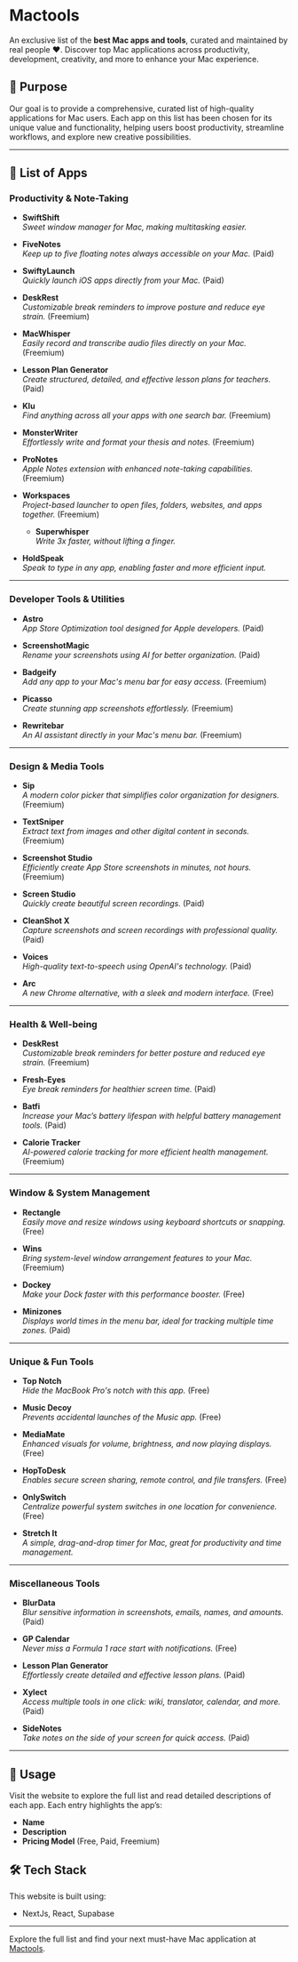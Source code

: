 # Mactools

An exclusive list of the **best Mac apps and tools**, curated and maintained by real people ❤️. Discover top Mac applications across productivity, development, creativity, and more to enhance your Mac experience.

## 🎯 Purpose
Our goal is to provide a comprehensive, curated list of high-quality applications for Mac users. Each app on this list has been chosen for its unique value and functionality, helping users boost productivity, streamline workflows, and explore new creative possibilities.

---

## 🚀 List of Apps

### Productivity & Note-Taking
- **SwiftShift**  
  *Sweet window manager for Mac, making multitasking easier.*

- **FiveNotes**  
  *Keep up to five floating notes always accessible on your Mac.* (Paid)

- **SwiftyLaunch**  
  *Quickly launch iOS apps directly from your Mac.* (Paid)

- **DeskRest**  
  *Customizable break reminders to improve posture and reduce eye strain.* (Freemium)

- **MacWhisper**  
  *Easily record and transcribe audio files directly on your Mac.* (Freemium)

- **Lesson Plan Generator**  
  *Create structured, detailed, and effective lesson plans for teachers.* (Paid)

- **Klu**  
  *Find anything across all your apps with one search bar.* (Freemium)

- **MonsterWriter**  
  *Effortlessly write and format your thesis and notes.* (Freemium)

- **ProNotes**  
  *Apple Notes extension with enhanced note-taking capabilities.* (Freemium)

- **Workspaces**  
  *Project-based launcher to open files, folders, websites, and apps together.* (Freemium)

  - **Superwhisper**  
  *Write 3x faster, without lifting a finger.*
  
- **HoldSpeak**  
  *Speak to type in any app, enabling faster and more efficient input.*

---

### Developer Tools & Utilities
- **Astro**  
  *App Store Optimization tool designed for Apple developers.* (Paid)

- **ScreenshotMagic**  
  *Rename your screenshots using AI for better organization.* (Paid)

- **Badgeify**  
  *Add any app to your Mac's menu bar for easy access.* (Freemium)

- **Picasso**  
  *Create stunning app screenshots effortlessly.* (Freemium)

- **Rewritebar**  
  *An AI assistant directly in your Mac's menu bar.* (Freemium)

---

### Design & Media Tools
- **Sip**  
  *A modern color picker that simplifies color organization for designers.* (Freemium)

- **TextSniper**  
  *Extract text from images and other digital content in seconds.* (Freemium)

- **Screenshot Studio**  
  *Efficiently create App Store screenshots in minutes, not hours.* (Freemium)

- **Screen Studio**  
  *Quickly create beautiful screen recordings.* (Paid)

- **CleanShot X**  
  *Capture screenshots and screen recordings with professional quality.* (Paid)

- **Voices**  
  *High-quality text-to-speech using OpenAI's technology.* (Paid)

- **Arc**  
  *A new Chrome alternative, with a sleek and modern interface.* (Free)

---

### Health & Well-being
- **DeskRest**  
  *Customizable break reminders for better posture and reduced eye strain.* (Freemium)

- **Fresh-Eyes**  
  *Eye break reminders for healthier screen time.* (Paid)

- **Batfi**  
  *Increase your Mac’s battery lifespan with helpful battery management tools.* (Paid)

- **Calorie Tracker**  
  *AI-powered calorie tracking for more efficient health management.* (Freemium)

---

### Window & System Management
- **Rectangle**  
  *Easily move and resize windows using keyboard shortcuts or snapping.* (Free)

- **Wins**  
  *Bring system-level window arrangement features to your Mac.* (Freemium)

- **Dockey**  
  *Make your Dock faster with this performance booster.* (Free)

- **Minizones**  
  *Displays world times in the menu bar, ideal for tracking multiple time zones.* (Paid)

---

### Unique & Fun Tools
- **Top Notch**  
  *Hide the MacBook Pro's notch with this app.* (Free)

- **Music Decoy**  
  *Prevents accidental launches of the Music app.* (Free)

- **MediaMate**  
  *Enhanced visuals for volume, brightness, and now playing displays.* (Free)

- **HopToDesk**  
  *Enables secure screen sharing, remote control, and file transfers.* (Free)

- **OnlySwitch**  
  *Centralize powerful system switches in one location for convenience.* (Free)
      
- **Stretch It**  
  *A simple, drag-and-drop timer for Mac, great for productivity and time management.*

---

### Miscellaneous Tools
- **BlurData**  
  *Blur sensitive information in screenshots, emails, names, and amounts.* (Paid)

- **GP Calendar**  
  *Never miss a Formula 1 race start with notifications.* (Free)

- **Lesson Plan Generator**  
  *Effortlessly create detailed and effective lesson plans.* (Paid)

- **Xylect**  
  *Access multiple tools in one click: wiki, translator, calendar, and more.* (Paid)

- **SideNotes**  
  *Take notes on the side of your screen for quick access.* (Paid)

---

## 📖 Usage
Visit the website to explore the full list and read detailed descriptions of each app. Each entry highlights the app’s:
- **Name**
- **Description**
- **Pricing Model** (Free, Paid, Freemium)

## 🛠 Tech Stack
This website is built using:
- NextJs, React, Supabase

---

Explore the full list and find your next must-have Mac application at [Mactools](https://www.mactools.pro/).
